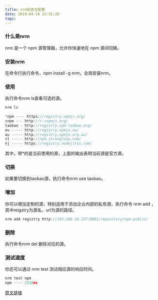 ```yaml
---
title: nrm安装与配置
date: 2019-04-16 15:31:26
tags:
---
```


### 什么是nrm
nrm 是一个 npm 源管理器，允许你快速地在 npm 源间切换。

### 安装nrm
在命令行执行命令，npm install -g nrm，全局安装nrm。

<!-- more -->

### 使用
执行命令nrm ls查看可选的源。

```javascript
nrm ls
                
*npm ---- https://registry.npmjs.org/
cnpm --- http://r.cnpmjs.org/
taobao - http://registry.npm.taobao.org/
eu ----- http://registry.npmjs.eu/
au ----- http://registry.npmjs.org.au/
sl ----- http://npm.strongloop.com/
nj ----- https://registry.nodejitsu.com/

```
其中，带*的是当前使用的源，上面的输出表明当前源是官方源。

### 切换
如果要切换到taobao源，执行命令nrm use taobao。

### 增加
你可以增加定制的源，特别适用于添加企业内部的私有源，执行命令 nrm add <registry> <url>，其中reigstry为源名，url为源的路径。

```javascript
nrm add registry http://192.168.10.127:8081/repository/npm-public/
```

### 删除
执行命令nrm del <registry>删除对应的源。

### 测试速度
你还可以通过 nrm test 测试相应源的响应时间。
```javascript
nrm test npm
npm ---- 1328ms
```


[原文链接](https://blog.csdn.net/anway12138/article/details/79455224)
